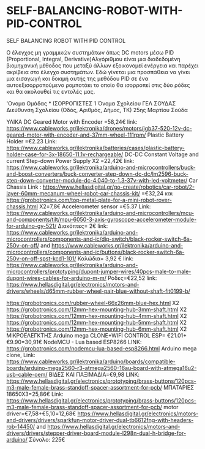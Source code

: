 # SELF-BALANCING-ROBOT-WITH-PID-CONTROL
SELF BALANCING ROBOT WITH PID CONTROL

Ο έλεγχος μη γραμμικών συστημάτων όπως  DC motors μέσω PID (Proportional, Integral, Derivative)Αλγόριθμου είναι μια διαδεδομένη βιομηχανική μέθοδος που μεταξύ άλλων εξοικονομεί ενέργεια και παρέχει ακρίβεια στο έλεγχο συστημάτων. 
Εδώ γίνεται  μια προσπάθεια να γίνει μια εισαγωγή και δοκιμή αυτής της μεθόδου PID  σε ένα αυτοεξισορροπούμενο ρομποτάκι το οποίο θα ισορροπεί στις δύο ρόδες και θα ακολουθεί τις εντολές μας.



'Ονομα Ομάδας *
ΙΣΟΡΡΟΠΙΣΤΕΣ 1
Όνομα Σχολείου
ΓΕΛ ΣΟΥΔΑΣ
Διεύθυνση Σχολείου (Οδός, Αριθμός, Δήμος, ΤΚ)
25ης Μαρτίου Σούδα

ΥΛΙΚΑ
DC Geared Motor with Encoder =58,24€
link: https://www.cableworks.gr/ilektronika/drones/motors/jgb37-520-12v-dc-geared-motor-with-encoder-and-37mm-wheel-111rpm/
Plastic Battery Holder =€2.23
Link: https://www.cableworks.gr/ilektronika/batteries/cases/plastic-battery-holder-case-for-3x-18650-11.1v-rechargeable/
DC-DC Constant Voltage and current Step-down Power Supply Χ2 =22,42€
link: https://www.cableworks.gr/ilektronika/arduino-and-microcontrollers/buck-and-boost-converters/buck-converter-step-down-dc-dc/lm2596-buck-step-down-converter-module-dc-4.040-to-1.3-37v-with-led-voltmeter/
Car Chassis
Link : https://www.hellasdigital.gr/go-create/robotics/car-robot/2-layer-60mm-mecanum-wheel-robot-car-chassis-kit/  =€32,24
και https://grobotronics.com/top-metal-plate-for-a-mini-robot-rover-chassis.html  Χ2=7,8€
Accelerometer sensor =€5.37
Link: https://www.cableworks.gr/ilektronika/arduino-and-microcontrollers/mcu-and-components/tilt/mpu-6050-3-axis-gyroscope-accelerometer-module-for-arduino-gy-521/
Διακόπτες= 2€
link: https://www.cableworks.gr/ilektronika/arduino-and-microcontrollers/components-and-ic/dip-switch/black-rocker-switch-6a-250v-on-off/
 and https://www.cableworks.gr/ilektronika/arduino-and-microcontrollers/components-and-ic/buttons/black-rocker-switch-6a-250v-on-off-spst-kcd1-101/
 Καλώδια= 3,92 €
 link: https://www.cableworks.gr/ilektronika/arduino-and-microcontrollers/prototyping/dupont-jumper-wires/40pcs-male-to-male-dupont-wires-cables-for-arduino-m-m/
 Ρόδες=€22,52
 link:
 https://www.hellasdigital.gr/electronics/motors-and-drivers/wheels/d65mm-rubber-wheel-pair-blue-without-shaft-fit0199-b/
 
 https://grobotronics.com/rubber-wheel-66x26mm-blue-hex.html Χ2
 https://grobotronics.com/12mm-hex-mounting-hub-3mm-shaft.html Χ2
 https://grobotronics.com/12mm-hex-mounting-hub-4mm-shaft.html Χ2
 https://grobotronics.com/12mm-hex-mounting-hub-5mm-shaft.html Χ2
 https://grobotronics.com/12mm-hex-mounting-hub-6mm-shaft.html Χ2
ΜΙΚΡΟΕΛΕΓΚΤΗΣ Arduino mega CLONE+WIFI CONTROL ESP= €21.01+€9.90=30,91€
NodeMCU - Lua based ESP8266 LINK: https://grobotronics.com/nodemcu-lua-based-esp8266.html 
Arduino mega clone, Link: https://www.cableworks.gr/ilektronika/arduino/boards/compatible-boards/arduino-mega2560-r3-atmega2560-16au-board-with-atmega16u2-usb-cable-oem/
ΒΙΔΕΣ ΚΑΙ ΠΑΞΙΜΑΔΙΑ=€9,98 
LINK: https://www.hellasdigital.gr/electronics/prototyping/brass-buttons/120pcs-m3-male-female-brass-standoff-spacer-assortment-for-pcb/
ΜΠΑΤΑΡΙΕΣ 18650Χ3=25,86€
Link: https://www.hellasdigital.gr/electronics/prototyping/brass-buttons/120pcs-m3-male-female-brass-standoff-spacer-assortment-for-pcb/
motor driver=€7,58+€5,10=12,68€
https://www.hellasdigital.gr/electronics/motors-and-drivers/drivers/sparkfun-motor-driver-dual-tb6612fng-with-headers-rob-14450/
and https://www.hellasdigital.gr/electronics/motors-and-drivers/drivers/stepper-driver-board-module-l298n-dual-h-bridge-for-arduino/
Σύνολο: 225€

 
 
 
